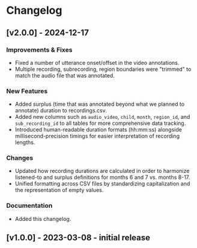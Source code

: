 # Changelog

## [v2.0.0] - 2024-12-17

### Improvements & Fixes
- Fixed a number of utterance onset/offset in the video annotations.
- Multiple recording, subrecording, region boundaries were "trimmed" to match the audio file that was annotated.

### New Features
- Added surplus (time that was annotated beyond what we planned to annotate) duration to recordings.csv.
- Added new columns such as `audio_video`, `child`, `month`, `region_id`, and `sub_recording_id` to all tables for more comprehensive data tracking.
- Introduced human-readable duration formats (hh:mm:ss) alongside millisecond-precision timings for easier interpretation of recording lengths.

### Changes
- Updated how recording durations are calculated in order to harmonize listened-to and surplus definitions for months 6 and 7 vs. months 8-17.
- Unified formatting across CSV files by standardizing capitalization and the representation of empty values.

### Documentation
- Added this changelog.

## [v1.0.0] - 2023-03-08 - initial release
